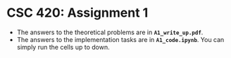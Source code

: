 # CSC 420: Assignment 1 #
* The answers to the theoretical problems are in **`A1_write_up.pdf`**.
* The answers to the implementation tasks are in **`A1_code.ipynb`**. You can simply run the cells up to down.